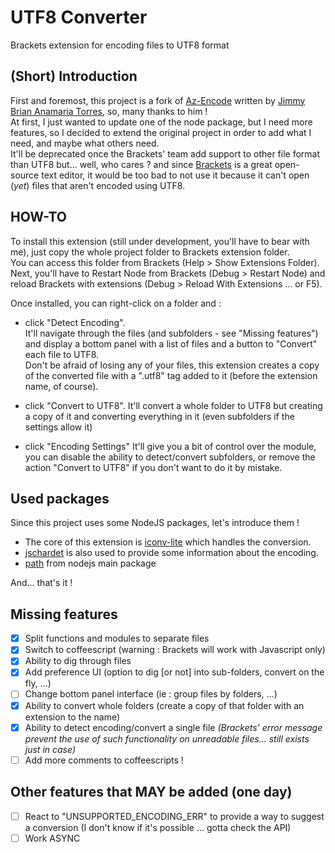 UTF8 Converter
=========

Brackets extension for encoding files to UTF8 format

(Short) Introduction
-----------------
First and foremost, this project is a fork of [Az-Encode](https://github.com/Azakur4/Az-Encode) written by [Jimmy Brian Anamaria Torres](https://github.com/Azakur4), so, many thanks to him !  
At first, I just wanted to update one of the node package, but I need more features, so I decided to extend the original project in order to add what I need, and maybe what others need.  
It'll be deprecated once the Brackets' team add support to other file format than UTF8 but... well, who cares ? and since [Brackets](https://github.com/adobe/brackets) is a great open-source text editor, it would be too bad to not use it because it can't open (*yet*) files that aren't encoded using UTF8.

HOW-TO
------------------
To install this extension (still under development, you'll have to bear with me), just copy the whole project folder to Brackets extension folder.  
You can access this folder from Brackets (Help > Show Extensions Folder).  
Next, you'll have to Restart Node from Brackets (Debug > Restart Node) and reload Brackets with extensions (Debug > Reload With Extensions ... or F5).

Once installed, you can right-click on a folder and :
- click "Detect Encoding".  
It'll navigate through the files (and subfolders - see "Missing features") and display a bottom panel with a list of files and a button to "Convert" each file to UTF8.  
Don't be afraid of losing any of your files, this extension creates a copy of the converted file with a ".utf8" tag added to it (before the extension name, of course).

- click "Convert to UTF8".
It'll convert a whole folder to UTF8 but creating a copy of it and converting everything in it (even subfolders if the settings allow it)

- click "Encoding Settings"
It'll give you a bit of control over the module, you can disable the ability to detect/convert subfolders, or remove the action "Convert to UTF8" if you don't want to do it by mistake.

Used packages
--------------------
Since this project uses some NodeJS packages, let's introduce them !
- The core of this extension is [iconv-lite](https://github.com/ashtuchkin/iconv-lite) which handles the conversion.
- [jschardet](https://github.com/aadsm/jschardet) is also used to provide some information about the encoding.
- [path](https://github.com/joyent/node) from nodejs main package

And... that's it !

Missing features
---------------
- [x] Split functions and modules to separate files
- [x] Switch to coffeescript (warning : Brackets will work with Javascript only)
- [x] Ability to dig through files
- [x] Add preference UI (option to dig [or not] into sub-folders, convert on the fly, ...)
- [ ] Change bottom panel interface (ie : group files by folders, ...)
- [x] Ability to convert whole folders (create a copy of that folder with an extension to the name)
- [x] Ability to detect encoding/convert a single file _(Brackets' error message prevent the use of such functionality on unreadable files... still exists just in case)_
- [ ] Add more comments to coffeescripts !

Other features that MAY be added (one day)
---------------------
- [ ] React to "UNSUPPORTED_ENCODING_ERR" to provide a way to suggest a conversion (I don't know if it's possible ... gotta check the API)
- [ ] Work ASYNC 
